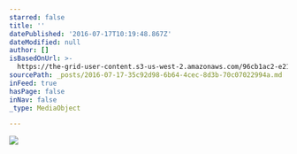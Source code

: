 ```yaml
---
starred: false
title: ''
datePublished: '2016-07-17T10:19:48.867Z'
dateModified: null
author: []
isBasedOnUrl: >-
  https://the-grid-user-content.s3-us-west-2.amazonaws.com/96cb1ac2-e21a-4dbe-8468-8f1f60e8c06d.jpg
sourcePath: _posts/2016-07-17-35c92d98-6b64-4cec-8d3b-70c07022994a.md
inFeed: true
hasPage: false
inNav: false
_type: MediaObject

---
```

![](https://the-grid-user-content.s3-us-west-2.amazonaws.com/96cb1ac2-e21a-4dbe-8468-8f1f60e8c06d.jpg)